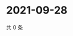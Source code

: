 # 2021-09-28

共 0 条

<!-- BEGIN WEIBO -->
<!-- 最后更新时间 Tue Sep 28 2021 09:59:21 GMT+0800 (China Standard Time) -->

<!-- END WEIBO -->
